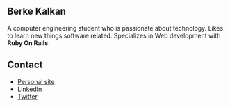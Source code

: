 
## Berke Kalkan

A computer engineering student who is passionate about technology. 
Likes to learn new things software related. 
Specializes in Web development with **Ruby On Rails**.
## Contact

- [Personal site](https://berkeka.github.io/)
- [LinkedIn](https://www.linkedin.com/in/berkekalkan)
- [Twitter](https://twitter.com/sandwichstalker)
